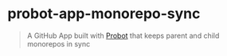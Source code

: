 # probot-app-monorepo-sync

> A GitHub App built with [Probot](https://github.com/probot/probot) that keeps parent and child monorepos in sync
